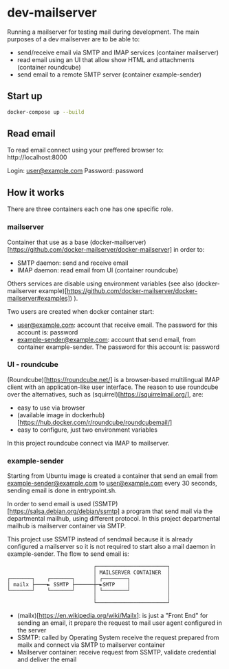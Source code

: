 # dev-mailserver

Running a mailserver for testing mail during development.
The main purposes of a dev mailserver are to be able to:

* send/receive email via SMTP and IMAP services (container mailserver)
* read email using an UI that allow show HTML and attachments (container roundcube)
* send email to a remote SMTP server (container example-sender)


## Start up
```bash
docker-compose up --build
```

## Read email
To read email connect using your preffered browser to:
http://localhost:8000

Login: user@example.com
Password: password

## How it works
There are three containers each one has one specific role.

### mailserver
Container that use as a base (docker-mailserver)[https://github.com/docker-mailserver/docker-mailserver] in order to:

* SMTP daemon: send and receive email
* IMAP daemon: read email from UI (container roundcube)

Others services are disable using environment variables (see also (docker-mailserver example)[https://github.com/docker-mailserver/docker-mailserver#examples]) ).

Two users are created when docker container start:

* user@example.com: account that receive email. The password for this account is: password
* example-sender@example.com: account that send email, from container example-sender. The password for this account is: password


### UI - roundcube
(Roundcube)[https://roundcube.net/] is a browser-based multilingual IMAP client with an application-like user interface.
The reason to use roundcube over the alternatives, such as (squirrel)[https://squirrelmail.org/], are:

* easy to use via browser
* (available image in dockerhub)[https://hub.docker.com/r/roundcube/roundcubemail/]
* easy to configure, just two environment variables

In this project roundcube connect via IMAP to mailserver.

### example-sender
Starting from Ubuntu image is created a container that send an email from example-sender@example.com to user@example.com every 30 seconds, sending email is done in entrypoint.sh.

In order to send email is used (SSMTP)[https://salsa.debian.org/debian/ssmtp] a program that send mail via the departmental mailhub, using different protocol.
In this project departmental mailhub is mailserver container via SMTP.

This project use SSMTP instead of sendmail because it is already configured a mailserver so it is not required to start also a mail daemon in example-sender.
The flow to send email is:
```
                            ┌───────────────────────┐
                            │ MAILSERVER CONTAINER  │
┌───────┐    ┌───────┐      │ ┌────────┐            │
│ mailx ├────► SSMTP ├──────┼─►SMTP    │            │
└───────┘    └───────┘      │ └────────┘            │
                            │                       │
                            └───────────────────────┘
```

* (mailx)[https://en.wikipedia.org/wiki/Mailx]: is just a "Front End" for sending an email, it prepare the request to mail user agent configured in the server
* SSMTP: called by Operating System receive the request prepared from mailx and connect via SMTP to mailserver container
* Mailserver container: receive request from SSMTP, validate credential and deliver the email

